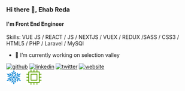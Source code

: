 ### Hi there 👋, Ehab Reda
#### I'm Front End Engineer 

Skills: VUE JS / REACT / JS / NEXTJS / VUEX / REDUX /SASS / CSS3 / HTML5 / PHP / Laravel / MySQl

- 🔭 I’m currently working on selection valley 


[<img src='https://cdn.jsdelivr.net/npm/simple-icons@3.0.1/icons/github.svg' alt='github' height='40'>](https://github.com/ehab97)  [<img src='https://cdn.jsdelivr.net/npm/simple-icons@3.0.1/icons/linkedin.svg' alt='linkedin' height='40'>](https://www.linkedin.com/in/ehabreda04/)  [<img src='https://cdn.jsdelivr.net/npm/simple-icons@3.0.1/icons/twitter.svg' alt='twitter' height='40'>](https://twitter.com/@04ehab)  [<img src='https://cdn.jsdelivr.net/npm/simple-icons@3.0.1/icons/icloud.svg' alt='website' height='40'>](https://ehab97.github.io/portfolio/)  
<a href='https://archiveprogram.github.com/'><img src='https://raw.githubusercontent.com/acervenky/animated-github-badges/master/assets/acbadge.gif' width='40' height='40'></a> <a href='https://docs.github.com/en/developers'><img src='https://raw.githubusercontent.com/acervenky/animated-github-badges/master/assets/devbadge.gif' width='40' height='40'></a> 



<!--
**Ehab97/Ehab97** is a ✨ _special_ ✨ repository because its `README.md` (this file) appears on your GitHub profile.

Here are some ideas to get you started:

- 🔭 I’m currently working on ...
- 🌱 I’m currently learning ...
- 👯 I’m looking to collaborate on ...
- 🤔 I’m looking for help with ...
- 💬 Ask me about ...
- 📫 How to reach me: ...
- 😄 Pronouns: ...
- ⚡ Fun fact: ...
-->
